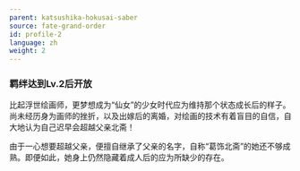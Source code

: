 ```yaml
---
parent: katsushika-hokusai-saber
source: fate-grand-order
id: profile-2
language: zh
weight: 2
---
```


### 羁绊达到Lv.2后开放

比起浮世绘画师，更梦想成为“仙女”的少女时代应为维持那个状态成长后的样子。
尚未经历身为画师的挫折，以及出嫁后的离婚，对绘画的技术有着盲目的自信，自大地认为自己迟早会超越父亲北斋！

由于一心想要超越父亲，便擅自继承了父亲的名字，自称“葛饰北斋”的她还不够成熟。即便如此，她身上仍然隐藏着成人后的应为所缺少的存在。
